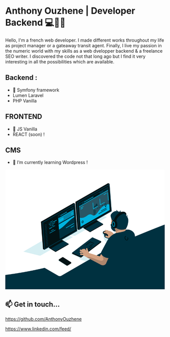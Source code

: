 # Anthony Ouzhene | Developer Backend 💻👋🚀

Hello, I'm a french web developer. I made different works throughout my life as project manager or a gateaway transit agent.
Finally, I live my passion in the numeric world with my skills as a web dvelopper backend & a freelance SEO writer.
I discovered the code not that long ago but I find it very interesting in all the possibilities which are available.

## Backend :
- 🔭 Symfony framework
- Lumen Laravel
- PHP Vanilla

## FRONTEND
- 🚅 JS Vanilla
- REACT (soon) !

## CMS
- 🌱 I’m currently learning Wordpress !

![Cover](https://github.com/AnthonyOuzhene/AnthonyOuzhene/blob/main/img/code.gif)

## 📫 Get in touch...

https://github.com/AnthonyOuzhene

https://www.linkedin.com/feed/
